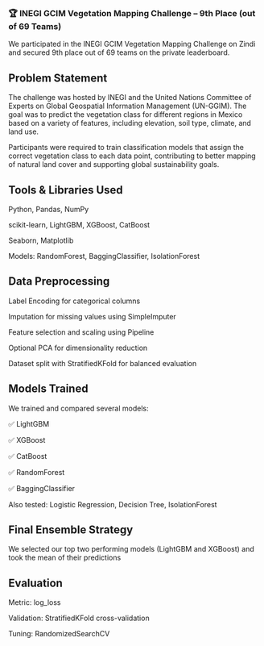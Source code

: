 ### 🏆 INEGI GCIM Vegetation Mapping Challenge – 9th Place (out of 69 Teams) ###


We participated in the INEGI GCIM Vegetation Mapping Challenge on Zindi and secured 9th place out of 69 teams on the private leaderboard.

## Problem Statement ##
The challenge was hosted by INEGI and the United Nations Committee of Experts on Global Geospatial Information Management (UN-GGIM). The goal was to predict the vegetation class for different regions in Mexico based on a variety of features, including elevation, soil type, climate, and land use.

Participants were required to train classification models that assign the correct vegetation class to each data point, contributing to better mapping of natural land cover and supporting global sustainability goals.

 ## Tools & Libraries Used ##
Python, Pandas, NumPy

scikit-learn, LightGBM, XGBoost, CatBoost

Seaborn, Matplotlib

Models: RandomForest, BaggingClassifier, IsolationForest

 ## Data Preprocessing ##
Label Encoding for categorical columns

Imputation for missing values using SimpleImputer

Feature selection and scaling using Pipeline

Optional PCA for dimensionality reduction

Dataset split with StratifiedKFold for balanced evaluation

 ## Models Trained ##
 
We trained and compared several models:

✅ LightGBM

✅ XGBoost

✅ CatBoost

✅ RandomForest

✅ BaggingClassifier

 Also tested: Logistic Regression, Decision Tree, IsolationForest

 ## Final Ensemble Strategy ##
We selected our top two performing models (LightGBM and XGBoost) and took the mean of their predictions 


 ## Evaluation ##
 
Metric: log_loss

Validation: StratifiedKFold cross-validation

Tuning: RandomizedSearchCV
